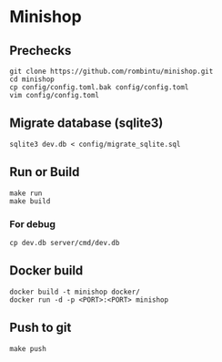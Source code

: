 # Minishop

## Prechecks
```
git clone https://github.com/rombintu/minishop.git
cd minishop
cp config/config.toml.bak config/config.toml
vim config/config.toml
```
## Migrate database (sqlite3)
```
sqlite3 dev.db < config/migrate_sqlite.sql
```
## Run or Build
```
make run
make build
```

### For debug
```
cp dev.db server/cmd/dev.db
```
## Docker build
```
docker build -t minishop docker/
docker run -d -p <PORT>:<PORT> minishop
```

## Push to git
`make push`